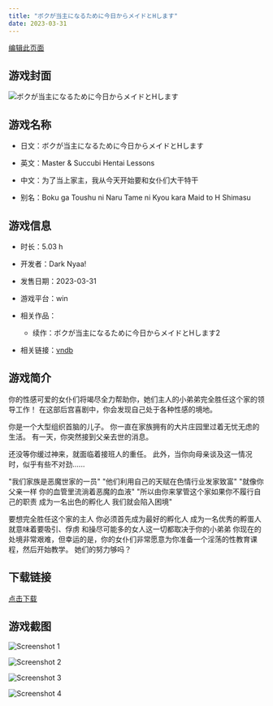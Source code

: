 ```yaml
---
title: "ボクが当主になるために今日からメイドとHします"
date: 2023-03-31
---
```

[编辑此页面](https://github.com/ACG-3/ADV3-source/blob/main/source/_posts/games/%E3%83%9C%E3%82%AF%E3%81%8C%E5%BD%93%E4%B8%BB%E3%81%AB%E3%81%AA%E3%82%8B%E3%81%9F%E3%82%81%E3%81%AB%E4%BB%8A%E6%97%A5%E3%81%8B%E3%82%89%E3%83%A1%E3%82%A4%E3%83%89%E3%81%A8H%E3%81%97%E3%81%BE%E3%81%99.md)

## 游戏封面

![ボクが当主になるために今日からメイドとHします](https%3A//pan.timero.xyz/onedrive/img_lib_001/%E3%83%9C%E3%82%AF%E3%81%8C%E5%BD%93%E4%B8%BB%E3%81%AB%E3%81%AA%E3%82%8B%E3%81%9F%E3%82%81%E3%81%AB%E4%BB%8A%E6%97%A5%E3%81%8B%E3%82%89%E3%83%A1%E3%82%A4%E3%83%89%E3%81%A8H%E3%81%97%E3%81%BE%E3%81%99_cover.avif)


## 游戏名称

- 日文：ボクが当主になるために今日からメイドとHします
- 英文：Master & Succubi Hentai Lessons
- 中文：为了当上家主，我从今天开始要和女仆们大干特干

- 别名：Boku ga Toushu ni Naru Tame ni Kyou kara Maid to H Shimasu


## 游戏信息

- 时长：5.03 h
- 开发者：Dark Nyaa!
- 发售日期：2023-03-31
- 游戏平台：win
- 相关作品：
   - 续作：ボクが当主になるために今日からメイドとHします2

- 相关链接：[vndb](https://vndb.org/v42448)


## 游戏简介

你的性感可爱的女仆们将竭尽全力帮助你，她们主人的小弟弟完全胜任这个家的领导工作！
在这部后宫喜剧中，你会发现自己处于各种性感的境地。

你是一个大型组织首脑的儿子。
你一直在家族拥有的大片庄园里过着无忧无虑的生活。
有一天，你突然接到父亲去世的消息。

还没等你缓过神来，就面临着接班人的重任。
此外，当你向母亲谈及这一情况时，似乎有些不对劲......

"我们家族是恶魔世家的一员" "他们利用自己的天赋在色情行业发家致富"
"就像你父亲一样 你的血管里流淌着恶魔的血液"
"所以由你来掌管这个家如果你不履行自己的职责 成为一名出色的孵化人 我们就会陷入困境"

要想完全胜任这个家的主人 你必须首先成为最好的孵化人
成为一名优秀的孵蛋人 就意味着要吸引、俘虏 和操尽可能多的女人这一切都取决于你的小弟弟
你现在的处境非常艰难，但幸运的是，你的女仆们非常愿意为你准备一个淫荡的性教育课程，然后开始教学。
她们的努力够吗？




## 下载链接

[点击下载](https://pan.timero.xyz/onedrive/adv_lib_001/%E3%83%9C%E3%82%AF%E3%81%8C%E5%BD%93%E4%B8%BB%E3%81%AB%E3%81%AA%E3%82%8B%E3%81%9F%E3%82%81%E3%81%AB%E4%BB%8A%E6%97%A5%E3%81%8B%E3%82%89%E3%83%A1%E3%82%A4%E3%83%89%E3%81%A8H%E3%81%97%E3%81%BE%E3%81%99)


## 游戏截图


![Screenshot 1](https%3A//pan.timero.xyz/onedrive/img_lib_001/%E3%83%9C%E3%82%AF%E3%81%8C%E5%BD%93%E4%B8%BB%E3%81%AB%E3%81%AA%E3%82%8B%E3%81%9F%E3%82%81%E3%81%AB%E4%BB%8A%E6%97%A5%E3%81%8B%E3%82%89%E3%83%A1%E3%82%A4%E3%83%89%E3%81%A8H%E3%81%97%E3%81%BE%E3%81%99_Screenshot_1.avif)

![Screenshot 2](https%3A//pan.timero.xyz/onedrive/img_lib_001/%E3%83%9C%E3%82%AF%E3%81%8C%E5%BD%93%E4%B8%BB%E3%81%AB%E3%81%AA%E3%82%8B%E3%81%9F%E3%82%81%E3%81%AB%E4%BB%8A%E6%97%A5%E3%81%8B%E3%82%89%E3%83%A1%E3%82%A4%E3%83%89%E3%81%A8H%E3%81%97%E3%81%BE%E3%81%99_Screenshot_2.avif)

![Screenshot 3](https%3A//pan.timero.xyz/onedrive/img_lib_001/%E3%83%9C%E3%82%AF%E3%81%8C%E5%BD%93%E4%B8%BB%E3%81%AB%E3%81%AA%E3%82%8B%E3%81%9F%E3%82%81%E3%81%AB%E4%BB%8A%E6%97%A5%E3%81%8B%E3%82%89%E3%83%A1%E3%82%A4%E3%83%89%E3%81%A8H%E3%81%97%E3%81%BE%E3%81%99_Screenshot_3.avif)

![Screenshot 4](https%3A//pan.timero.xyz/onedrive/img_lib_001/%E3%83%9C%E3%82%AF%E3%81%8C%E5%BD%93%E4%B8%BB%E3%81%AB%E3%81%AA%E3%82%8B%E3%81%9F%E3%82%81%E3%81%AB%E4%BB%8A%E6%97%A5%E3%81%8B%E3%82%89%E3%83%A1%E3%82%A4%E3%83%89%E3%81%A8H%E3%81%97%E3%81%BE%E3%81%99_Screenshot_4.avif)


